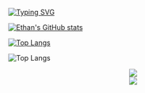 [![Typing SVG](https://readme-typing-svg.demolab.com/?lines=慢+慢+的+多+写+点+代+码+吧+...;Second+line+of+text)](https://git.io/typing-svg)

[![Ethan's GitHub stats](https://github-readme-stats.vercel.app/api?username=wanna-bornb-disciplinant&count_private=true&&show_icons=true&theme=tokyonight)](https://github.com/anuraghazra/github-readme-stats)

[![Top Langs](https://github-readme-stats.vercel.app/api/top-langs/?username=wanna-bornb-disciplinant)](https://github.com/anuraghazra/github-readme-stats)

![Top Langs](https://github-readme-stats.vercel.app/api/top-langs/?username=wanna-bornb-disciplinant&layout=compact&theme=tokyonight)

<div align="center"> <img src="https://github-profile-trophy.vercel.app/?username=wanna-bornb-disciplinant" /> </div>

<div align="center"> <img src="https://visitor-badge.glitch.me/badge?page_id=wanna-bornb-disciplinant" /> </div>
